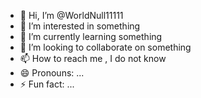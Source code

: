- 👋 Hi, I’m @WorldNull11111
- 👀 I’m interested in something
- 🌱 I’m currently learning something
- 💞️ I’m looking to collaborate on something
- 📫 How to reach me , I do not know
- 😄 Pronouns: ...
- ⚡ Fun fact: ...

<!---
WorldNull11111/WorldNull11111 is a ✨ special ✨ repository because its `README.md` (this file) appears on your GitHub profile.
You can click the Preview link to take a look at your changes.
--->
